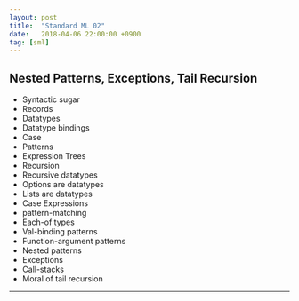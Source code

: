```yaml
---
layout: post
title:  "Standard ML 02"
date:   2018-04-06 22:00:00 +0900
tag: [sml]
---
```


## Nested Patterns, Exceptions, Tail Recursion

- Syntactic sugar
- Records
- Datatypes
- Datatype bindings
- Case
- Patterns
- Expression Trees
- Recursion
- Recursive datatypes
- Options are datatypes
- Lists are datatypes
- Case Expressions
- pattern-matching
- Each-of types
- Val-binding patterns
- Function-argument patterns
- Nested patterns
- Exceptions
- Call-stacks
- Moral of tail recursion

---
